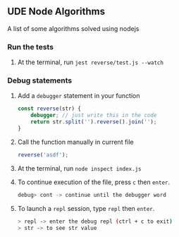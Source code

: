 ## UDE **Node Algorithms**

A list of some algorithms solved using nodejs

### Run the tests
1. At the terminal, run `jest reverse/test.js --watch`

### Debug statements

1. Add a `debugger` statement in your function
    ```javascript
    const reverse(str) {
        debugger; // just write this in the code
        return str.split('').reverse().join('');
    }
    ```
2. Call the function manually in current file
    ```js
    reverse('asdf');
    ```

3. At the terminal, run `node inspect index.js`
4. To continue execution of the file, press `c` then `enter`.
    ```sh
    debug> cont -> continue until the debugger word
    ```
5. To launch a `repl` session, type `repl` then `enter`. 
    ```sh
    > repl -> enter the debug repl (ctrl + c to exit)
    > str -> to see str value
    ```